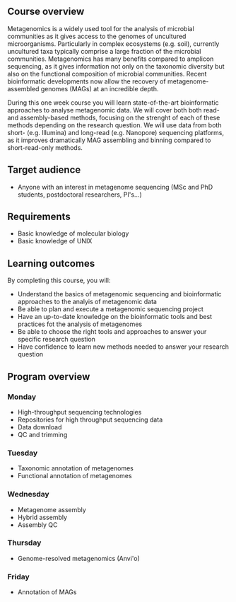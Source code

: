 ## Course overview
Metagenomics is a widely used tool for the analysis of microbial communities as it gives access to the genomes of uncultured microorganisms.
Particularly in complex ecosystems (e.g. soil), currently uncultured taxa typically comprise a large fraction of the microbial communities.
Metagenomics has many benefits compared to amplicon sequencing, as it gives information not only on the taxonomic diversity but also on the functional composition of microbial communities.
Recent bioinformatic developments now allow the recovery of metagenome-assembled genomes (MAGs) at an incredible depth.  

During this one week course you will learn state-of-the-art bioinformatic approaches to analyse metagenomic data.
We will cover both both read- and assembly-based methods, focusing on the strenght of each of these methods depending on the research question.
We will use data from both short- (e.g. Illumina) and long-read (e.g. Nanopore) sequencing platforms, as it improves dramatically MAG assembling and binning compared to short-read-only methods.

## Target audience
- Anyone with an interest in metagenome sequencing (MSc and PhD students, postdoctoral researchers, PI's...)

## Requirements
- Basic knowledge of molecular biology
- Basic knowledge of UNIX

## Learning outcomes
By completing this course, you will:

- Understand the basics of metagenomic sequencing and bioinformatic approaches to the analyis of metagenomic data
- Be able to plan and execute a metagenomic sequencing project
- Have an up-to-date knowledge on the bioinformatic tools and best practices fot the analysis of metagenomes
- Be able to choose the right tools and approaches to answer your specific research question
- Have confidence to learn new methods needed to answer your research question

## Program overview

### Monday
- High-throughput sequencing technologies
- Repositories for high throughput sequencing data
- Data download
- QC and trimming

### Tuesday
- Taxonomic annotation of metagenomes
- Functional annotation of metagenomes

### Wednesday
- Metagenome assembly
- Hybrid assembly
- Assembly QC

### Thursday
- Genome-resolved metagenomics (Anvi'o)

### Friday
- Annotation of MAGs
